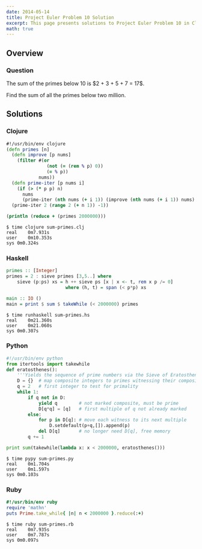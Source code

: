 ```yaml
---
date: 2014-05-14
title: Project Euler Problem 10 Solution
excerpt: This page presents solutions to Project Euler Problem 10 in Clojure, Haskell, Python and Ruby.
math: true
---
```



## Overview


### Question

<p>
The sum of the primes below 10 is $2 + 3 + 5 + 7 = 17$.
</p>

<p>
Find the sum of all the primes below two million.
</p>






## Solutions

### Clojure

```clojure
#!/usr/bin/env clojure
(defn primes [n]
  (defn improve [p nums]
    (filter #(or 
               (not (= (rem % p) 0))
               (= % p))
            nums))
  (defn prime-iter [p nums i]
    (if (> (* p p) n)
      nums
      (prime-iter (nth nums (+ i 1)) (improve (nth nums (+ i 1)) nums) (+ i 1))))
  (prime-iter 2 (range 2 (+ n 1)) -1))

(println (reduce + (primes 2000000)))
```


```
$ time clojure sum-primes.clj
real	0m7.931s
user	0m10.353s
sys	0m0.324s
```



### Haskell

```haskell
primes :: [Integer]
primes = 2 : sieve primes [3,5..] where
    sieve (p:ps) xs = h ++ sieve ps [x | x <- t, rem x p /= 0]
                      where (h, t) = span (< p*p) xs

main :: IO ()
main = print $ sum $ takeWhile (< 2000000) primes
```


```
$ time runhaskell sum-primes.hs
real	0m21.360s
user	0m21.060s
sys	0m0.307s
```



### Python

```python
#!/usr/bin/env python
from itertools import takewhile
def eratosthenes():
    '''Yields the sequence of prime numbers via the Sieve of Eratosthenes.'''
    D = {}  # map composite integers to primes witnessing their compositeness
    q = 2   # first integer to test for primality
    while 1:
        if q not in D:
            yield q        # not marked composite, must be prime
            D[q*q] = [q]   # first multiple of q not already marked
        else:
            for p in D[q]: # move each witness to its next multiple
                D.setdefault(p+q,[]).append(p)
            del D[q]       # no longer need D[q], free memory
        q += 1

print sum(takewhile(lambda x: x < 2000000, eratosthenes()))
```


```
$ time pypy sum-primes.py
real	0m1.704s
user	0m1.597s
sys	0m0.103s
```



### Ruby

```ruby
#!/usr/bin/env ruby
require 'mathn'
puts Prime.take_while{ |n| n < 2000000 }.reduce(:+)
```


```
$ time ruby sum-primes.rb
real	0m7.935s
user	0m7.787s
sys	0m0.097s
```


